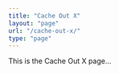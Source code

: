 ```yaml
---
title: "Cache Out X"
layout: "page"
url: "/cache-out-x/"
type: "page"
---
```


This is the Cache Out X page...